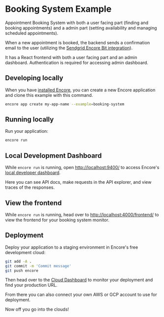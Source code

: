 # Booking System Example

Appointment Booking System with both a user facing part (finding and booking appointments) and a admin part (setting availability and managing scheduled appointments). 

When a new appointment is booked, the backend sends a confirmation email to the user (utilizing the [Sendgrid Encore Bit integration](https://github.com/encoredev/examples/tree/main/bits/sendgrid)).

It has a React frontend with both a user facing part and an admin dashboard. Authentication is required for accessing admin dashboard.

## Developing locally

When you have [installed Encore](https://encore.dev/docs/install), you can create a new Encore application and clone this example with this command.

```bash
encore app create my-app-name --example=booking-system
```

## Running locally

Run your application:
```bash
encore run
```

## Local Development Dashboard

While `encore run` is running, open <http://localhost:9400/> to access Encore's [local developer dashboard](https://encore.dev/docs/observability/dev-dash).

Here you can see API docs, make requests in the API explorer, and view traces of the responses.

## View the frontend

While `encore run` is running, head over to <http://localhost:4000/frontend/> to view the frontend for your booking system monitor.

## Deployment

Deploy your application to a staging environment in Encore's free development cloud:

```bash
git add -A .
git commit -m 'Commit message'
git push encore
```

Then head over to the [Cloud Dashboard](https://app.encore.dev) to monitor your deployment and find your production URL.

From there you can also connect your own AWS or GCP account to use for deployment.

Now off you go into the clouds!
